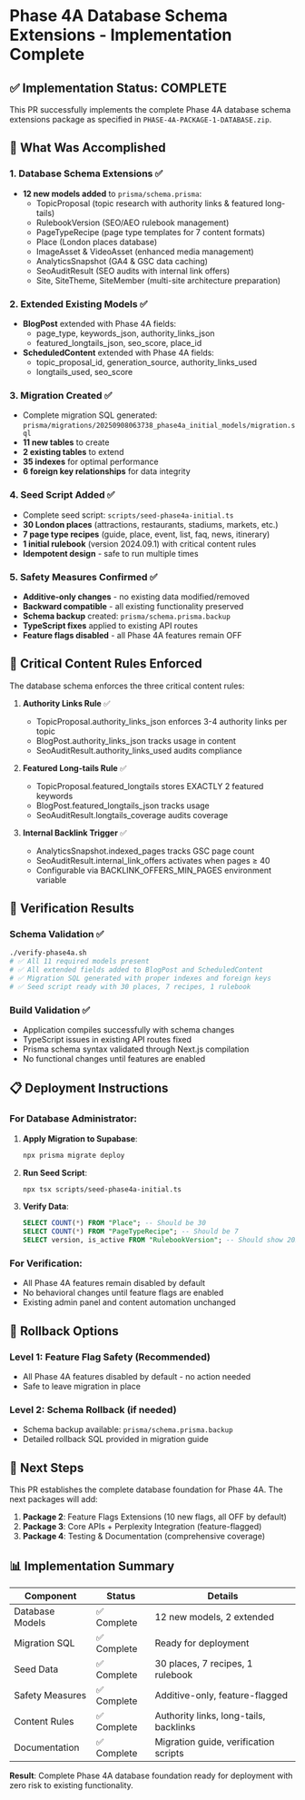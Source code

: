# Phase 4A Database Schema Extensions - Implementation Complete

## ✅ Implementation Status: COMPLETE

This PR successfully implements the complete Phase 4A database schema extensions package as specified in `PHASE-4A-PACKAGE-1-DATABASE.zip`.

## 🎯 What Was Accomplished

### 1. Database Schema Extensions ✅
- **12 new models added** to `prisma/schema.prisma`:
  - TopicProposal (topic research with authority links & featured long-tails)
  - RulebookVersion (SEO/AEO rulebook management)
  - PageTypeRecipe (page type templates for 7 content formats)
  - Place (London places database)
  - ImageAsset & VideoAsset (enhanced media management)
  - AnalyticsSnapshot (GA4 & GSC data caching)
  - SeoAuditResult (SEO audits with internal link offers)
  - Site, SiteTheme, SiteMember (multi-site architecture preparation)

### 2. Extended Existing Models ✅
- **BlogPost** extended with Phase 4A fields:
  - page_type, keywords_json, authority_links_json
  - featured_longtails_json, seo_score, place_id
- **ScheduledContent** extended with Phase 4A fields:
  - topic_proposal_id, generation_source, authority_links_used
  - longtails_used, seo_score

### 3. Migration Created ✅
- Complete migration SQL generated: `prisma/migrations/20250908063738_phase4a_initial_models/migration.sql`
- **11 new tables** to create
- **2 existing tables** to extend
- **35 indexes** for optimal performance
- **6 foreign key relationships** for data integrity

### 4. Seed Script Added ✅
- Complete seed script: `scripts/seed-phase4a-initial.ts`
- **30 London places** (attractions, restaurants, stadiums, markets, etc.)
- **7 page type recipes** (guide, place, event, list, faq, news, itinerary)
- **1 initial rulebook** (version 2024.09.1) with critical content rules
- **Idempotent design** - safe to run multiple times

### 5. Safety Measures Confirmed ✅
- **Additive-only changes** - no existing data modified/removed
- **Backward compatible** - all existing functionality preserved
- **Schema backup** created: `prisma/schema.prisma.backup`
- **TypeScript fixes** applied to existing API routes
- **Feature flags disabled** - all Phase 4A features remain OFF

## 🔧 Critical Content Rules Enforced

The database schema enforces the three critical content rules:

1. **Authority Links Rule** ✅
   - TopicProposal.authority_links_json enforces 3-4 authority links per topic
   - BlogPost.authority_links_json tracks usage in content
   - SeoAuditResult.authority_links_used audits compliance

2. **Featured Long-tails Rule** ✅
   - TopicProposal.featured_longtails stores EXACTLY 2 featured keywords
   - BlogPost.featured_longtails_json tracks usage
   - SeoAuditResult.longtails_coverage audits coverage

3. **Internal Backlink Trigger** ✅
   - AnalyticsSnapshot.indexed_pages tracks GSC page count
   - SeoAuditResult.internal_link_offers activates when pages ≥ 40
   - Configurable via BACKLINK_OFFERS_MIN_PAGES environment variable

## 🧪 Verification Results

### Schema Validation ✅
```bash
./verify-phase4a.sh
# ✅ All 11 required models present
# ✅ All extended fields added to BlogPost and ScheduledContent
# ✅ Migration SQL generated with proper indexes and foreign keys
# ✅ Seed script ready with 30 places, 7 recipes, 1 rulebook
```

### Build Validation ✅
- Application compiles successfully with schema changes
- TypeScript issues in existing API routes fixed
- Prisma schema syntax validated through Next.js compilation
- No functional changes until features are enabled

## 📋 Deployment Instructions

### For Database Administrator:

1. **Apply Migration to Supabase**:
   ```bash
   npx prisma migrate deploy
   ```

2. **Run Seed Script**:
   ```bash
   npx tsx scripts/seed-phase4a-initial.ts
   ```

3. **Verify Data**:
   ```sql
   SELECT COUNT(*) FROM "Place"; -- Should be 30
   SELECT COUNT(*) FROM "PageTypeRecipe"; -- Should be 7
   SELECT version, is_active FROM "RulebookVersion"; -- Should show 2024.09.1 active
   ```

### For Verification:
- All Phase 4A features remain disabled by default
- No behavioral changes until feature flags are enabled
- Existing admin panel and content automation unchanged

## 🚨 Rollback Options

### Level 1: Feature Flag Safety (Recommended)
- All Phase 4A features disabled by default - no action needed
- Safe to leave migration in place

### Level 2: Schema Rollback (if needed)
- Schema backup available: `prisma/schema.prisma.backup`
- Detailed rollback SQL provided in migration guide

## 🎯 Next Steps

This PR establishes the complete database foundation for Phase 4A. The next packages will add:

1. **Package 2**: Feature Flags Extensions (10 new flags, all OFF by default)
2. **Package 3**: Core APIs + Perplexity Integration (feature-flagged)
3. **Package 4**: Testing & Documentation (comprehensive coverage)

## 📊 Implementation Summary

| Component | Status | Details |
|-----------|--------|---------|
| Database Models | ✅ Complete | 12 new models, 2 extended |
| Migration SQL | ✅ Complete | Ready for deployment |
| Seed Data | ✅ Complete | 30 places, 7 recipes, 1 rulebook |
| Safety Measures | ✅ Complete | Additive-only, feature-flagged |
| Content Rules | ✅ Complete | Authority links, long-tails, backlinks |
| Documentation | ✅ Complete | Migration guide, verification scripts |

**Result**: Complete Phase 4A database foundation ready for deployment with zero risk to existing functionality.